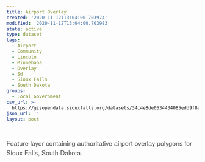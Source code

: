 ```yaml
---
title: Airport Overlay
created: '2020-11-12T13:04:00.703974'
modified: '2020-11-12T13:04:00.703983'
state: active
type: dataset
tags:
  - Airport
  - Community
  - Lincoln
  - Minnehaha
  - Overlay
  - Sd
  - Sioux Falls
  - South Dakota
groups:
  - Local Government
csv_url: >-
  https://gisopendata.siouxfalls.org/datasets/34c4e8de0534434085edd9f8e503d0d4_1.csv?outSR=%7B%22latestWkid%22%3A32164%2C%22wkid%22%3A32164%7D
json_url: ''
layout: post

---
```

<span style='color: rgb(76, 76, 76); text-transform: none; text-indent: 0px; letter-spacing: normal; font-family: &quot;Avenir Next W01&quot;, &quot;Avenir Next W00&quot;, &quot;Avenir Next&quot;, Avenir, &quot;Helvetica Neue&quot;, sans-serif; font-size: 17px; font-style: normal; font-weight: 400; word-spacing: 0px; float: none; display: inline !important; white-space: normal; orphans: 2; widows: 2; background-color: rgb(255, 255, 255); font-variant-ligatures: normal; font-variant-caps: normal; -webkit-text-stroke-width: 0px; text-decoration-style: initial; text-decoration-color: initial;'>Feature layer containing authoritative airport overlay polygons for Sioux Falls, South Dakota.</span>
